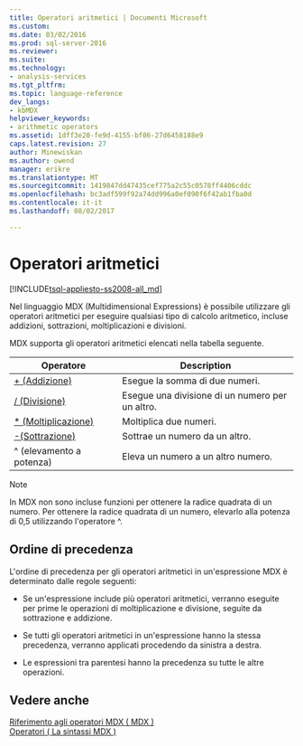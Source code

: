 ```yaml
---
title: Operatori aritmetici | Documenti Microsoft
ms.custom: 
ms.date: 03/02/2016
ms.prod: sql-server-2016
ms.reviewer: 
ms.suite: 
ms.technology:
- analysis-services
ms.tgt_pltfrm: 
ms.topic: language-reference
dev_langs:
- kbMDX
helpviewer_keywords:
- arithmetic operators
ms.assetid: 1dff3e20-fe9d-4155-bf06-27d6458188e9
caps.latest.revision: 27
author: Minewiskan
ms.author: owend
manager: erikre
ms.translationtype: MT
ms.sourcegitcommit: 1419847dd47435cef775a2c55c0578ff4406cddc
ms.openlocfilehash: bc3adf599f92a74dd996a0ef090f6f42ab1fba0d
ms.contentlocale: it-it
ms.lasthandoff: 08/02/2017

---
```

# <a name="arithmetic-operators"></a>Operatori aritmetici
[!INCLUDE[tsql-appliesto-ss2008-all_md](../includes/tsql-appliesto-ss2008-all-md.md)]

  Nel linguaggio MDX (Multidimensional Expressions) è possibile utilizzare gli operatori aritmetici per eseguire qualsiasi tipo di calcolo aritmetico, incluse addizioni, sottrazioni, moltiplicazioni e divisioni.  
  
 MDX supporta gli operatori aritmetici elencati nella tabella seguente.  
  
|Operatore|Description|  
|--------------|-----------------|  
|[+ (Addizione)](../mdx/add-mdx.md)|Esegue la somma di due numeri.|  
|[/ (Divisione)](../mdx/divide-mdx-operator-reference.md)|Esegue una divisione di un numero per un altro.|  
|[* (Moltiplicazione)](../mdx/multiply-mdx.md)|Moltiplica due numeri.|  
|[-(Sottrazione)](../mdx/subtract-mdx.md)|Sottrae un numero da un altro.|  
|^ (elevamento a potenza)|Eleva un numero a un altro numero.|  
  
> [!NOTE]  
>  In MDX non sono incluse funzioni per ottenere la radice quadrata di un numero. Per ottenere la radice quadrata di un numero, elevarlo alla potenza di 0,5 utilizzando l'operatore ^.  
  
## <a name="order-of-precedence"></a>Ordine di precedenza  
 L'ordine di precedenza per gli operatori aritmetici in un'espressione MDX è determinato dalle regole seguenti:  
  
-   Se un'espressione include più operatori aritmetici, verranno eseguite per prime le operazioni di moltiplicazione e divisione, seguite da sottrazione e addizione.  
  
-   Se tutti gli operatori aritmetici in un'espressione hanno la stessa precedenza, verranno applicati procedendo da sinistra a destra.  
  
-   Le espressioni tra parentesi hanno la precedenza su tutte le altre operazioni.  
  
## <a name="see-also"></a>Vedere anche  
 [Riferimento agli operatori MDX &#40; MDX &#41;](../mdx/mdx-operator-reference-mdx.md)   
 [Operatori &#40; La sintassi MDX &#41;](../mdx/operators-mdx-syntax.md)  
  
  


